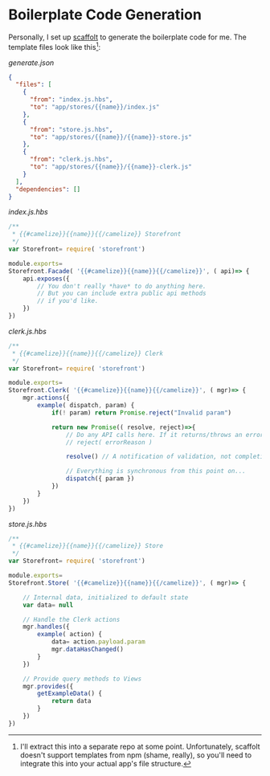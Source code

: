 # Boilerplate Code Generation

Personally, I set up [scaffolt](https://github.com/paulmillr/scaffolt) to generate the boilerplate code for me. The template files look like this[^1]:

_generate.json_
```json
{
  "files": [
    {
      "from": "index.js.hbs",
      "to": "app/stores/{{name}}/index.js"
    },
    {
      "from": "store.js.hbs",
      "to": "app/stores/{{name}}/{{name}}-store.js"
    },
    {
      "from": "clerk.js.hbs",
      "to": "app/stores/{{name}}/{{name}}-clerk.js"
    }
  ],
  "dependencies": []
}
```

_index.js.hbs_
```javascript
/**
 * {{#camelize}}{{name}}{{/camelize}} Storefront
 */
var Storefront= require( 'storefront')

module.exports=
Storefront.Facade( '{{#camelize}}{{name}}{{/camelize}}', ( api)=> {
    api.exposes({
        // You don't really *have* to do anything here.
        // But you can include extra public api methods
        // if you'd like.
    })
})
```

_clerk.js.hbs_
```javascript
/**
 * {{#camelize}}{{name}}{{/camelize}} Clerk
 */
var Storefront= require( 'storefront')

module.exports=
Storefront.Clerk( '{{#camelize}}{{name}}{{/camelize}}', ( mgr)=> {
    mgr.actions({
        example( dispatch, param) {
            if(! param) return Promise.reject("Invalid param")

            return new Promise(( resolve, reject)=>{
                // Do any API calls here. If it returns/throws an error...
                // reject( errorReason )

                resolve() // A notification of validation, not completion.

                // Everything is synchronous from this point on...
                dispatch({ param })
            })
        }
    })
})
```

_store.js.hbs_
```javascript
/**
 * {{#camelize}}{{name}}{{/camelize}} Store
 */
var Storefront= require( 'storefront')

module.exports=
Storefront.Store( '{{#camelize}}{{name}}{{/camelize}}', ( mgr)=> {

    // Internal data, initialized to default state
    var data= null

    // Handle the Clerk actions
    mgr.handles({
        example( action) {
            data= action.payload.param
            mgr.dataHasChanged()
        }
    })

    // Provide query methods to Views
    mgr.provides({
        getExampleData() {
            return data
        }
    })
})
```


[^1]: I'll extract this into a separate repo at some point. Unfortunately, scaffolt doesn't support templates from npm (shame, really), so you'll need to integrate this into your actual app's file structure.
